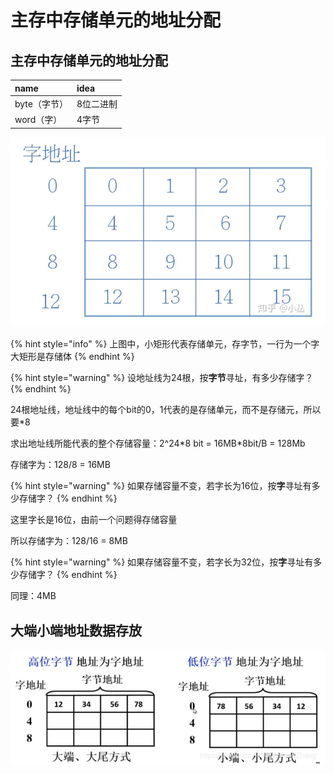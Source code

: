 # 主存中存储单元的地址分配

## 主存中存储单元的地址分配

| name | idea |
| :--- | :--- |
| byte（字节） | 8位二进制 |
| word（字） | 4字节 |

![](../.gitbook/assets/image%20%285%29.png)

{% hint style="info" %}
上图中，小矩形代表存储单元，存字节，一行为一个字  
大矩形是存储体
{% endhint %}



{% hint style="warning" %}
 设地址线为24根，按**字节**寻址，有多少存储字？
{% endhint %}

24根地址线，地址线中的每个bit的0，1代表的是存储单元，而不是存储元，所以要\*8

求出地址线所能代表的整个存储容量：2^24\*8 bit = 16MB\*8bit/B = 128Mb

存储字为：128/8 = 16MB

{% hint style="warning" %}
 如果存储容量不变，若字长为16位，按**字**寻址有多少存储字？
{% endhint %}

这里字长是16位，由前一个问题得存储容量

所以存储字为：128/16 = 8MB

{% hint style="warning" %}
如果存储容量不变，若字长为32位，按**字**寻址有多少存储字？
{% endhint %}

同理：4MB

## 大端小端地址数据存放

![](../.gitbook/assets/image%20%2837%29.png)



## 

